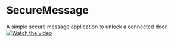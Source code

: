 # SecureMessage
A simple secure message application to unlock a connected door.
[![Watch the video](https://media.discordapp.net/attachments/498575486746624012/694980160352682004/ezgif-4-81f1a07b56c7.gif?width=258&height=559)](https://photos.app.goo.gl/GmDSJ93oD3Zsw7Ht8)
